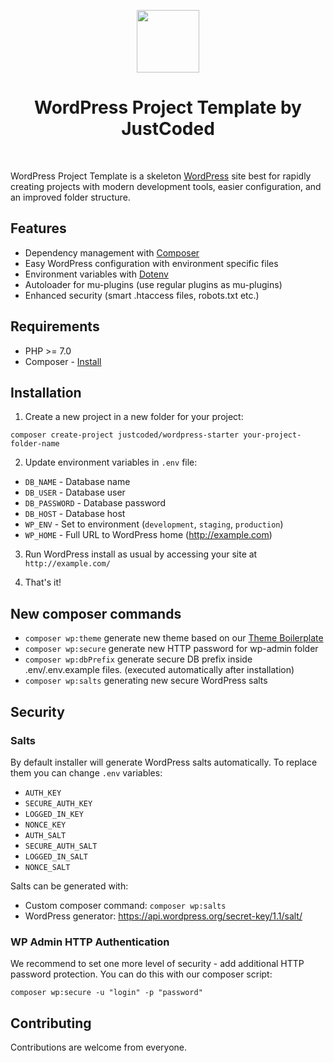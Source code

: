 <p align="center">
    <a href="https://wordpress.org" target="_blank">
        <img src="https://s.w.org/about/images/logos/wordpress-logo-notext-rgb.png" height="100px">
    </a>
    <h1 align="center">WordPress Project Template by JustCoded</h1>
    <br>
</p>

WordPress Project Template is a skeleton [WordPress](https://wordpress.org/) site best for
rapidly creating projects with modern development tools, easier configuration, and an improved folder structure.

## Features

* Dependency management with [Composer](http://getcomposer.org)
* Easy WordPress configuration with environment specific files
* Environment variables with [Dotenv](https://github.com/vlucas/phpdotenv)
* Autoloader for mu-plugins (use regular plugins as mu-plugins)
* Enhanced security (smart .htaccess files, robots.txt etc.)

## Requirements

* PHP >= 7.0
* Composer - [Install](https://getcomposer.org/doc/00-intro.md#installation-linux-unix-osx)

## Installation

1. Create a new project in a new folder for your project:

  `composer create-project justcoded/wordpress-starter your-project-folder-name`

2. Update environment variables in `.env`  file:
  * `DB_NAME` - Database name
  * `DB_USER` - Database user
  * `DB_PASSWORD` - Database password
  * `DB_HOST` - Database host
  * `WP_ENV` - Set to environment (`development`, `staging`, `production`)
  * `WP_HOME` - Full URL to WordPress home (http://example.com)

3. Run WordPress install as usual by accessing your site at `http://example.com/`

4. That's it!

## New composer commands

* `composer wp:theme` generate new theme based on our [Theme Boilerplate](https://github.com/justcoded/wordpress-theme-boilerplate)
* `composer wp:secure` generate new HTTP password for wp-admin folder
* `composer wp:dbPrefix` generate secure DB prefix inside .env/.env.example files. (executed automatically after installation)
* `composer wp:salts` generating new secure WordPress salts

## Security

### Salts

By default installer will generate WordPress salts automatically. To replace them you can change `.env` variables:

  * `AUTH_KEY`
  * `SECURE_AUTH_KEY`
  * `LOGGED_IN_KEY`
  * `NONCE_KEY`
  * `AUTH_SALT`
  * `SECURE_AUTH_SALT`
  * `LOGGED_IN_SALT`
  * `NONCE_SALT`

Salts can be generated with:

  * Custom composer command: `composer wp:salts`
  * WordPress generator: https://api.wordpress.org/secret-key/1.1/salt/
  
### WP Admin HTTP Authentication

We recommend to set one more level of security - add additional HTTP password protection. 
You can do this with our composer script:

`composer wp:secure -u "login" -p "password"` 

## Contributing

Contributions are welcome from everyone.
